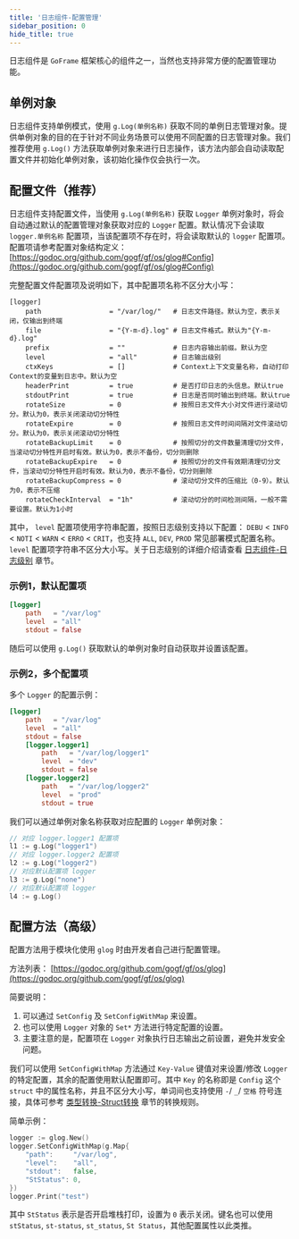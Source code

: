 ```yaml
---
title: '日志组件-配置管理'
sidebar_position: 0
hide_title: true
---
```


日志组件是 `GoFrame` 框架核心的组件之一，当然也支持非常方便的配置管理功能。

## 单例对象

日志组件支持单例模式，使用 `g.Log(单例名称)` 获取不同的单例日志管理对象。提供单例对象的目的在于针对不同业务场景可以使用不同配置的日志管理对象。我们推荐使用 `g.Log()` 方法获取单例对象来进行日志操作，该方法内部会自动读取配置文件并初始化单例对象，该初始化操作仅会执行一次。

## 配置文件（推荐）

日志组件支持配置文件，当使用 `g.Log(单例名称)` 获取 `Logger` 单例对象时，将会自动通过默认的配置管理对象获取对应的 `Logger` 配置。默认情况下会读取 `logger.单例名称` 配置项，当该配置项不存在时，将会读取默认的 `logger` 配置项。配置项请参考配置对象结构定义： [https://godoc.org/github.com/gogf/gf/os/glog#Config](https://godoc.org/github.com/gogf/gf/os/glog#Config)

完整配置文件配置项及说明如下，其中配置项名称不区分大小写：

```
[logger]
	path                 = "/var/log/"   # 日志文件路径。默认为空，表示关闭，仅输出到终端
	file                 = "{Y-m-d}.log" # 日志文件格式。默认为"{Y-m-d}.log"
	prefix               = ""            # 日志内容输出前缀。默认为空
	level                = "all"         # 日志输出级别
	ctxKeys              = []            # Context上下文变量名称，自动打印Context的变量到日志中。默认为空
	headerPrint          = true          # 是否打印日志的头信息。默认true
	stdoutPrint          = true          # 日志是否同时输出到终端。默认true
	rotateSize           = 0             # 按照日志文件大小对文件进行滚动切分。默认为0，表示关闭滚动切分特性
	rotateExpire         = 0             # 按照日志文件时间间隔对文件滚动切分。默认为0，表示关闭滚动切分特性
	rotateBackupLimit    = 0             # 按照切分的文件数量清理切分文件，当滚动切分特性开启时有效。默认为0，表示不备份，切分则删除
	rotateBackupExpire   = 0             # 按照切分的文件有效期清理切分文件，当滚动切分特性开启时有效。默认为0，表示不备份，切分则删除
	rotateBackupCompress = 0             # 滚动切分文件的压缩比（0-9）。默认为0，表示不压缩
	rotateCheckInterval  = "1h"          # 滚动切分的时间检测间隔，一般不需要设置。默认为1小时
```

其中， `level` 配置项使用字符串配置，按照日志级别支持以下配置： `DEBU` < `INFO` < `NOTI` < `WARN` < `ERRO` < `CRIT`，也支持 `ALL`, `DEV`, `PROD` 常见部署模式配置名称。 `level` 配置项字符串不区分大小写。关于日志级别的详细介绍请查看 [日志组件-日志级别](output/goframe-v1.16-md/核心组件-重点/日志组件/日志组件-日志级别) 章节。

### 示例1，默认配置项

```toml
[logger]
    path   = "/var/log"
    level  = "all"
    stdout = false

```

随后可以使用 `g.Log()` 获取默认的单例对象时自动获取并设置该配置。

### 示例2，多个配置项

多个 `Logger` 的配置示例：

```toml
[logger]
    path   = "/var/log"
    level  = "all"
    stdout = false
    [logger.logger1]
        path   = "/var/log/logger1"
        level  = "dev"
        stdout = false
    [logger.logger2]
        path   = "/var/log/logger2"
        level  = "prod"
        stdout = true

```

我们可以通过单例对象名称获取对应配置的 `Logger` 单例对象：

```go
// 对应 logger.logger1 配置项
l1 := g.Log("logger1")
// 对应 logger.logger2 配置项
l2 := g.Log("logger2")
// 对应默认配置项 logger
l3 := g.Log("none")
// 对应默认配置项 logger
l4 := g.Log()

```

## 配置方法（高级）

配置方法用于模块化使用 `glog` 时由开发者自己进行配置管理。

方法列表： [https://godoc.org/github.com/gogf/gf/os/glog](https://godoc.org/github.com/gogf/gf/os/glog)

简要说明：

1. 可以通过 `SetConfig` 及 `SetConfigWithMap` 来设置。
2. 也可以使用 `Logger` 对象的 `Set*` 方法进行特定配置的设置。
3. 主要注意的是，配置项在 `Logger` 对象执行日志输出之前设置，避免并发安全问题。

我们可以使用 `SetConfigWithMap` 方法通过 `Key-Value` 键值对来设置/修改 `Logger` 的特定配置，其余的配置使用默认配置即可。其中 `Key` 的名称即是 `Config` 这个 `struct` 中的属性名称，并且不区分大小写，单词间也支持使用 `-`/ `_`/ `空格` 符号连接，具体可参考 [类型转换-Struct转换](output/goframe-v1.16-md/核心组件-重点/类型转换/类型转换-Struct转换) 章节的转换规则。

简单示例：

```go
logger := glog.New()
logger.SetConfigWithMap(g.Map{
    "path":     "/var/log",
    "level":    "all",
    "stdout":   false,
    "StStatus": 0,
})
logger.Print("test")

```

其中 `StStatus` 表示是否开启堆栈打印，设置为 `0` 表示关闭。键名也可以使用 `stStatus`, `st-status`, `st_status`, `St Status`，其他配置属性以此类推。